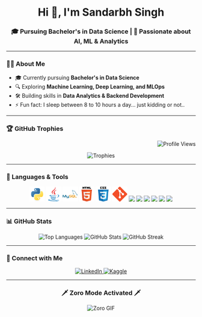 <h1 align="center">Hi 👋, I'm Sandarbh Singh</h1>
<h3 align="center">🎓 Pursuing Bachelor's in Data Science | 🚀 Passionate about AI, ML & Analytics</h3>

---

### 👨‍💻 About Me
- 🎓 Currently pursuing **Bachelor's in Data Science**
- 🔍 Exploring **Machine Learning, Deep Learning, and MLOps**
- 🛠️ Building skills in **Data Analytics & Backend Development**
- ⚡ Fun fact: I sleep between 8 to 10 hours a day... just kidding or not..

---

### 🏆 GitHub Trophies
<p align="right">
<img src="https://komarev.com/ghpvc/?username=sandarbh-singh296245&label=Profile%20views&color=0e75b6&style=flat" alt="Profile Views" />
</p>

<p align="center">
  <img src="https://github-profile-trophy.vercel.app/?username=sandarbh-singh296245&no-frame=true&title=Experience,Stars,Commits,PullRequest,Repositories" alt="Trophies"/>
</p>

---

### 🔧 Languages & Tools
<p align="center">
  <img src="https://raw.githubusercontent.com/devicons/devicon/master/icons/python/python-original.svg" width="40"/>
  <img src="https://raw.githubusercontent.com/devicons/devicon/master/icons/java/java-original.svg" width="40"/>
  <img src="https://raw.githubusercontent.com/devicons/devicon/master/icons/mysql/mysql-original-wordmark.svg" width="40"/>
  <img src="https://raw.githubusercontent.com/devicons/devicon/master/icons/html5/html5-original-wordmark.svg" width="40"/>
  <img src="https://raw.githubusercontent.com/devicons/devicon/master/icons/css3/css3-original-wordmark.svg" width="40"/>
  <img src="https://raw.githubusercontent.com/devicons/devicon/master/icons/git/git-original.svg" width="40"/>
  <img src="https://upload.wikimedia.org/wikipedia/commons/0/05/Scikit_learn_logo_small.svg" width="40"/>
  <img src="https://seaborn.pydata.org/_images/logo-mark-lightbg.svg" width="40"/>
  <img src="https://www.vectorlogo.zone/logos/tensorflow/tensorflow-icon.svg" width="40"/>
  <img src="https://www.vectorlogo.zone/logos/springio/springio-icon.svg" width="40"/>
  <img src="https://www.vectorlogo.zone/logos/figma/figma-icon.svg" width="40"/>
  <img src="https://upload.wikimedia.org/wikipedia/commons/2/21/Matlab_Logo.png" width="40"/>
</p>

---

### 📊 GitHub Stats
<p align="center">
  <img src="https://github-readme-stats.vercel.app/api/top-langs?username=sandarbh-singh296245&show_icons=true&locale=en&layout=compact&theme=tokyonight" alt="Top Languages" />
  <img src="https://github-readme-stats.vercel.app/api?username=sandarbh-singh296245&show_icons=true&locale=en&theme=tokyonight" alt="GitHub Stats" />
  <img src="https://github-readme-streak-stats.herokuapp.com/?user=sandarbh-singh296245&theme=tokyonight" alt="GitHub Streak" />
</p>

---

### 🤝 Connect with Me
<p align="center">
  <a href="https://linkedin.com/in/sandarbh-singh-91972929b" target="blank">
    <img src="https://raw.githubusercontent.com/rahuldkjain/github-profile-readme-generator/master/src/images/icons/Social/linked-in-alt.svg" alt="LinkedIn" height="30" width="40" />
  </a>
  <a href="https://kaggle.com/c229sandarbhsingh" target="blank">
    <img src="https://raw.githubusercontent.com/rahuldkjain/github-profile-readme-generator/master/src/images/icons/Social/kaggle.svg" alt="Kaggle" height="30" width="40" />
  </a>
</p>

---

<h3 align="center">🗡️ Zoro Mode Activated 🗡️</h3>
<p align="center">
  <img src="https://media.giphy.com/media/v1.Y2lkPTc5MGI3NjExaDFiYXVvbnhxaDNlNXFnZWQ1ODVsZGNraWZjNnowdXhseGdtcHoycSZlcD12MV9naWZzX3NlYXJjaCZjdD1n/tocXevr8ybWxi/giphy.gif" alt="Zoro GIF" width="300"/>
</p>
